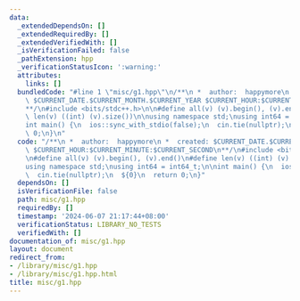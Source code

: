 ```yaml
---
data:
  _extendedDependsOn: []
  _extendedRequiredBy: []
  _extendedVerifiedWith: []
  _isVerificationFailed: false
  _pathExtension: hpp
  _verificationStatusIcon: ':warning:'
  attributes:
    links: []
  bundledCode: "#line 1 \"misc/g1.hpp\"\n/**\n *  author:  happymore\n *  created:\
    \ $CURRENT_DATE.$CURRENT_MONTH.$CURRENT_YEAR $CURRENT_HOUR:$CURRENT_MINUTE:$CURRENT_SECOND\n\
    **/\n#include <bits/stdc++.h>\n\n#define all(v) (v).begin(), (v).end()\n#define\
    \ len(v) ((int) (v).size())\n\nusing namespace std;\nusing int64 = int64_t;\n\n\
    int main() {\n  ios::sync_with_stdio(false);\n  cin.tie(nullptr);\n  ${0}\n  return\
    \ 0;\n}\n"
  code: "/**\n *  author:  happymore\n *  created: $CURRENT_DATE.$CURRENT_MONTH.$CURRENT_YEAR\
    \ $CURRENT_HOUR:$CURRENT_MINUTE:$CURRENT_SECOND\n**/\n#include <bits/stdc++.h>\n\
    \n#define all(v) (v).begin(), (v).end()\n#define len(v) ((int) (v).size())\n\n\
    using namespace std;\nusing int64 = int64_t;\n\nint main() {\n  ios::sync_with_stdio(false);\n\
    \  cin.tie(nullptr);\n  ${0}\n  return 0;\n}"
  dependsOn: []
  isVerificationFile: false
  path: misc/g1.hpp
  requiredBy: []
  timestamp: '2024-06-07 21:17:44+08:00'
  verificationStatus: LIBRARY_NO_TESTS
  verifiedWith: []
documentation_of: misc/g1.hpp
layout: document
redirect_from:
- /library/misc/g1.hpp
- /library/misc/g1.hpp.html
title: misc/g1.hpp
---
```

